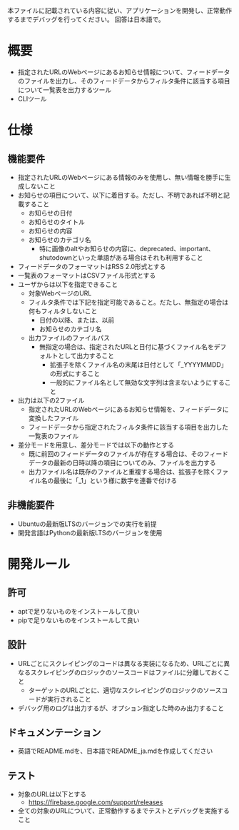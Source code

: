 本ファイルに記載されている内容に従い、アプリケーションを開発し、正常動作するまでデバッグを行ってください。
回答は日本語で。

# 概要

- 指定されたURLのWebページにあるお知らせ情報について、フィードデータのファイルを出力し、そのフィードデータからフィルタ条件に該当する項目について一覧表を出力するツール
- CLIツール

# 仕様

## 機能要件

- 指定されたURLのWebページにある情報のみを使用し、無い情報を勝手に生成しないこと
- お知らせの項目について、以下に着目する。ただし、不明であれば不明と記載すること
    - お知らせの日付
    - お知らせのタイトル
    - お知らせの内容
    - お知らせのカテゴリ名
        - 特に画像のaltやお知らせの内容に、deprecated、important、shutodownといった単語がある場合はそれも利用すること
- フィードデータのフォーマットはRSS 2.0形式とする
- 一覧表のフォーマットはCSVファイル形式とする
- ユーザからは以下を指定できること
    - 対象WebページのURL
    - フィルタ条件では下記を指定可能であること。だたし、無指定の場合は何もフィルタしないこと
        - 日付の以降、または、以前
        - お知らせのカテゴリ名
    - 出力ファイルのファイルパス
        - 無指定の場合は、指定されたURLと日付に基づくファイル名をデフォルトとして出力すること
            - 拡張子を除くファイル名の末尾は日付として「_YYYYMMDD」の形式にすること
            - 一般的にファイル名として無効な文字列は含まないようにすること
- 出力は以下の2ファイル
    - 指定されたURLのWebページにあるお知らせ情報を、フィードデータに変換したファイル
    - フィードデータから指定されたフィルタ条件に該当する項目を出力した一覧表のファイル
- 差分モードを用意し、差分モードでは以下の動作とする
    - 既に前回のフィードデータのファイルが存在する場合は、そのフィードデータの最新の日時以降の項目についてのみ、ファイルを出力する
    - 出力ファイル名は既存のファイルと重複する場合は、拡張子を除くファイル名の最後に「_1」という様に数字を連番で付ける

## 非機能要件

- Ubuntuの最新版LTSのバージョンでの実行を前提
- 開発言語はPythonの最新版LTSのバージョンを使用

# 開発ルール

## 許可

- aptで足りないものをインストールして良い
- pipで足りないものをインストールして良い

## 設計

- URLごとにスクレイピングのコードは異なる実装になるため、URLごとに異なるスクレイピングのロジックのソースコードはファイルに分離しておくこと
    - ターゲットのURLごとに、適切なスクレイピングのロジックのソースコードが実行されること
- デバッグ用のログは出力するが、オプション指定した時のみ出力すること

## ドキュメンテーション

- 英語でREADME.mdを、日本語でREADME_ja.mdを作成してください

## テスト

- 対象のURLは以下とする
    - https://firebase.google.com/support/releases
- 全ての対象のURLについて、正常動作するまでテストとデバッグを実施すること
